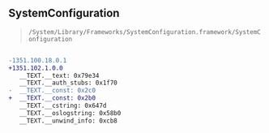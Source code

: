 ## SystemConfiguration

> `/System/Library/Frameworks/SystemConfiguration.framework/SystemConfiguration`

```diff

-1351.100.18.0.1
+1351.102.1.0.0
   __TEXT.__text: 0x79e34
   __TEXT.__auth_stubs: 0x1f70
-  __TEXT.__const: 0x2c0
+  __TEXT.__const: 0x2b0
   __TEXT.__cstring: 0x647d
   __TEXT.__oslogstring: 0x58b0
   __TEXT.__unwind_info: 0xcb8

```
